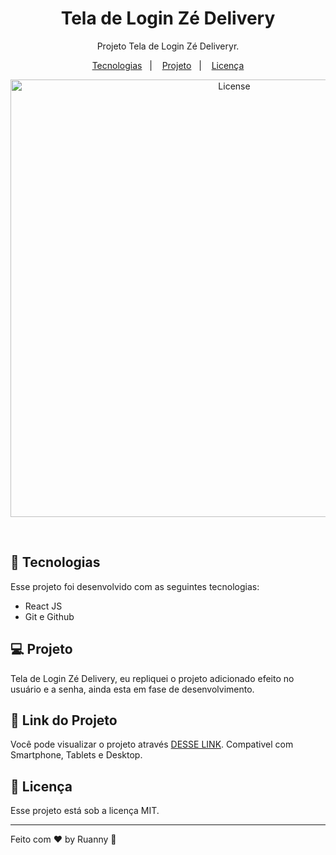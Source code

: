 <h1 align="center">Tela de Login Zé Delivery</h1>

<p align="center">
Projeto Tela de Login Zé Deliveryr.
</p>

<p align="center">
  <a href="#-tecnologias">Tecnologias</a>&nbsp;&nbsp;&nbsp;|&nbsp;&nbsp;&nbsp;
  <a href="#-projeto">Projeto</a>&nbsp;&nbsp;&nbsp;|&nbsp;&nbsp;&nbsp;
  <a href="#memo-licença">Licença</a>
</p>

<p align="center">
  <img alt="License" src="https://user-images.githubusercontent.com/84647446/212433817-08f5e4a8-0e3d-4430-abf0-178551e4596d.jpg" width="700px">
</p>

<br>

## 🚀 Tecnologias

Esse projeto foi desenvolvido com as seguintes tecnologias:

- React JS
- Git e Github

## 💻 Projeto

Tela de Login Zé Delivery, eu repliquei o projeto adicionado efeito no usuário e a senha, ainda esta em fase de desenvolvimento.

## 🔖 Link do Projeto

Você pode visualizar o projeto através [DESSE LINK](https://login-ze-delivery.vercel.app/). Compativel com Smartphone, Tablets e Desktop.


## :memo: Licença

Esse projeto está sob a licença MIT.

---

Feito com ♥ by Ruanny :wave:
